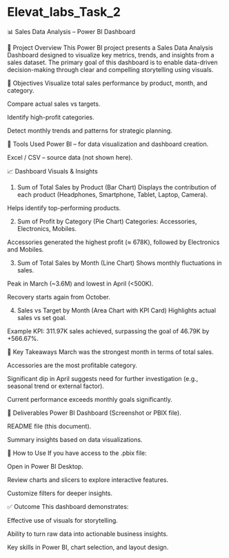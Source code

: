 # Elevat_labs_Task_2

📊 Sales Data Analysis – Power BI Dashboard


📁 Project Overview
This Power BI project presents a Sales Data Analysis Dashboard designed to visualize key metrics, trends, and insights from a sales dataset. The primary goal of this dashboard is to enable data-driven decision-making through clear and compelling storytelling using visuals.

🎯 Objectives
Visualize total sales performance by product, month, and category.

Compare actual sales vs targets.

Identify high-profit categories.

Detect monthly trends and patterns for strategic planning.

🧰 Tools Used
Power BI – for data visualization and dashboard creation.

Excel / CSV – source data (not shown here).

📈 Dashboard Visuals & Insights
1. Sum of Total Sales by Product (Bar Chart)
Displays the contribution of each product (Headphones, Smartphone, Tablet, Laptop, Camera).

Helps identify top-performing products.

2. Sum of Profit by Category (Pie Chart)
Categories: Accessories, Electronics, Mobiles.

Accessories generated the highest profit (≈ 678K), followed by Electronics and Mobiles.

3. Sum of Total Sales by Month (Line Chart)
Shows monthly fluctuations in sales.

Peak in March (~3.6M) and lowest in April (<500K).

Recovery starts again from October.

4. Sales vs Target by Month (Area Chart with KPI Card)
Highlights actual sales vs set goal.

Example KPI: 311.97K sales achieved, surpassing the goal of 46.79K by +566.67%.

📌 Key Takeaways
March was the strongest month in terms of total sales.

Accessories are the most profitable category.

Significant dip in April suggests need for further investigation (e.g., seasonal trend or external factor).

Current performance exceeds monthly goals significantly.

📂 Deliverables
Power BI Dashboard (Screenshot or PBIX file).

README file (this document).

Summary insights based on data visualizations.

📎 How to Use
If you have access to the .pbix file:

Open in Power BI Desktop.

Review charts and slicers to explore interactive features.

Customize filters for deeper insights.

✅ Outcome
This dashboard demonstrates:

Effective use of visuals for storytelling.

Ability to turn raw data into actionable business insights.

Key skills in Power BI, chart selection, and layout design.

